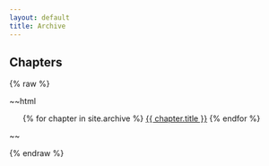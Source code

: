 ```yaml
---
layout: default
title: Archive
---
```


## Chapters

{% raw %}

~~html
<ul> 
    {% for chapter in site.archive %}
        <a href="{{ chapter.url }}" class="btn">{{ chapter.title }}</a>
    {% endfor %}
</ul>
~~

{% endraw %}
